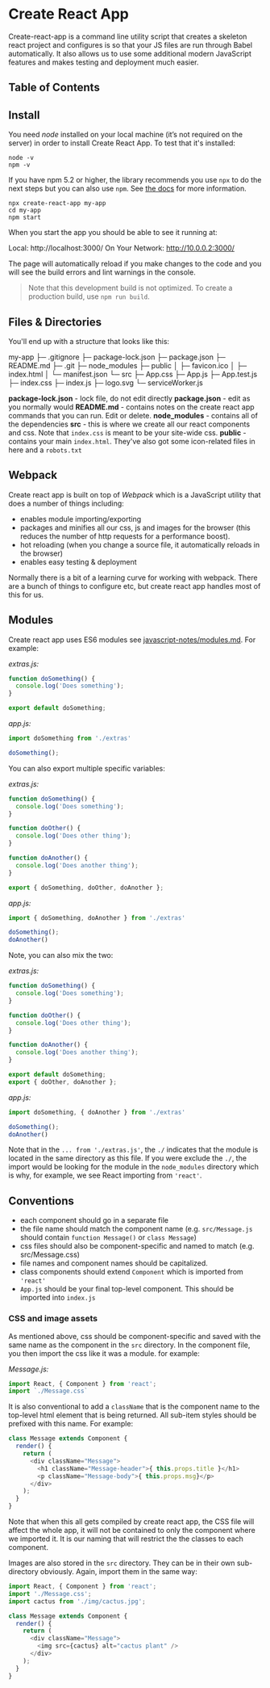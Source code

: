 # Create React App

Create-react-app is a command line utility script that creates a skeleton react project and configures is so that your JS files are run through Babel automatically. It also allows us to use some additional modern JavaScript features and makes testing and deployment much easier.

## Table of Contents

<!-- toc -->

## Install

You need *node* installed on your local machine (it’s not required on the server) in order to install Create React App. To test that it's installed:

```
node -v
npm -v
```

If you have npm 5.2 or higher, the library recommends you use `npx` to do the next steps but you can also use `npm`. See [the docs](https://create-react-app.dev/docs/getting-started) for more information.

```
npx create-react-app my-app
cd my-app
npm start
```

When you start the app you should be able to see it running at:

Local:            http://localhost:3000/
On Your Network:  http://10.0.0.2:3000/

The page will automatically reload if you make changes to the code and you will see the build errors and lint warnings in the console.

> Note that this development build is not optimized. To create a production build, use `npm run build`.

## Files & Directories

You'll end up with a structure that looks like this:

my-app
├─ .gitignore
├─ package-lock.json
├─ package.json
├─ README.md
├─ .git
├─ node_modules
├─ public
│  ├─ favicon.ico
│  ├─ index.html
│  └─ manifest.json
└─ src
    ├─ App.css
    ├─ App.js
    ├─ App.test.js
    ├─ index.css
    ├─ index.js
    ├─ logo.svg
    └─ serviceWorker.js

**package-lock.json** - lock file, do not edit directly
**package.json** - edit as you normally would
**README.md** - contains notes on the create react app commands that you can run. Edit or delete.
**node_modules** - contains all of the dependencies
**src** - this is where we create all our react components and css. Note that `index.css` is meant to be your site-wide css.
**public** - contains your main `index.html`. They've also got some icon-related files in here and a `robots.txt`


## Webpack

Create react app is built on top of *Webpack* which is a JavaScript utility that does a number of things including:
- enables module importing/exporting
- packages and minifies all our css, js and images for the browser (this reduces the number of http requests for a performance boost).
- hot reloading (when you change a source file, it automatically reloads in the browser)
- enables easy testing & deployment

Normally there is a bit of a learning curve for working with webpack. There are a bunch of things to configure etc, but create react app handles most of this for us.


## Modules

Create react app uses ES6 modules see [javascript-notes/modules.md](https://github.com/jessicarush/javascript-notes/blob/master/modules.md). For example:

*extras.js:*
```javascript
function doSomething() {
  console.log('Does something');
}

export default doSomething;
```

*app.js:*
```javascript
import doSomething from './extras'

doSomething();
```

You can also export multiple specific variables:

*extras.js:*
```javascript
function doSomething() {
  console.log('Does something');
}

function doOther() {
  console.log('Does other thing');
}

function doAnother() {
  console.log('Does another thing');
}

export { doSomething, doOther, doAnother };
```

*app.js:*
```javascript
import { doSomething, doAnother } from './extras'

doSomething();
doAnother()
```

Note, you can also mix the two:

*extras.js:*
```javascript
function doSomething() {
  console.log('Does something');
}

function doOther() {
  console.log('Does other thing');
}

function doAnother() {
  console.log('Does another thing');
}

export default doSomething;
export { doOther, doAnother };
```

*app.js:*
```javascript
import doSomething, { doAnother } from './extras'

doSomething();
doAnother()
```

Note that in the `... from './extras.js'`, the `./` indicates that the module is located in the same directory as this file. If you were exclude the `./`, the import would be looking for the module in the `node_modules` directory which is why, for example, we see React importing from `'react'`.

## Conventions

- each component should go in a separate file
- the file name should match the component name (e.g. `src/Message.js` should contain `function Message()` or `class Message`)
- css files should also be component-specific and named to match (e.g. src/Message.css)
- file names and component names should be capitalized.
- class components should extend `Component` which is imported from `'react'`
- `App.js` should be your final top-level component. This should be imported into `index.js`


### CSS and image assets

As mentioned above, css should be component-specific and saved with the same name as the component in the `src` directory. In the component file, you then import the css like it was a module. for example:

*Message.js:*
```javascript
import React, { Component } from 'react';
import `./Message.css`
```

It is also conventional to add a `className` that is the component name to the top-level html element that is being returned. All sub-item styles should be prefixed with this name. For example:

```javascript
class Message extends Component {
  render() {
    return (
      <div className="Message">
        <h1 className="Message-header">{ this.props.title }</h1>
        <p className="Message-body">{ this.props.msg}</p>
      </div>
    );
  }
}
```

Note that when this all gets compiled by create react app, the CSS file will affect the whole app, it will not be contained to only the component where we imported it. It is our naming that will restrict the the classes to each component.

Images are also stored in the `src` directory. They can be in their own sub-directory obviously. Again, import them in the same way:

```javascript
import React, { Component } from 'react';
import './Message.css';
import cactus from './img/cactus.jpg';

class Message extends Component {
  render() {
    return (
      <div className="Message">
        <img src={cactus} alt="cactus plant" />
      </div>
    );
  }
}

```
